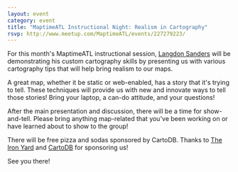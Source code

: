 ```yaml
---
layout: event
category: event
title: "MaptimeATL Instructional Night: Realism in Cartography"
rsvp: http://www.meetup.com/MaptimeATL/events/227279223/
---
```


For this month's MaptimeATL instructional session, [Langdon Sanders](http://langdonsanders.com/) will be demonstrating his custom cartography skills by presenting us with various cartography tips that will help bring realism to our maps. 

A great map, whether it be static or web-enabled, has a story that it's trying to tell. These techniques will provide us with new and innovate ways to tell those stories! Bring your laptop, a can-do attitude, and your questions!

After the main presentation and discussion, there will be a time for show-and-tell. Please bring anything map-related that you've been working on or have learned about to show to the group!

There will be free pizza and sodas sponsored by CartoDB. Thanks to [The Iron Yard](https://www.theironyard.com/locations/atlanta.html) and [CartoDB](http://cartodb.com) for sponsoring us!

See you there!